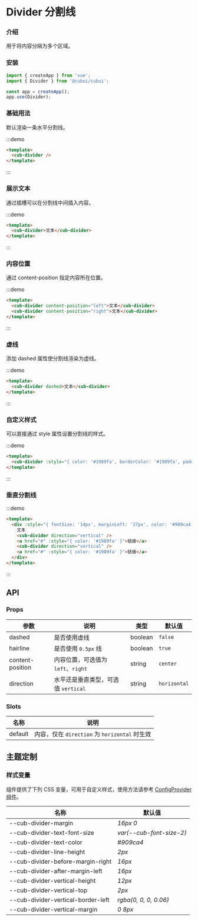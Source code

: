 # Divider 分割线

### 介绍

用于将内容分隔为多个区域。

### 安装

```javascript
import { createApp } from 'vue';
import { Divider } from '@cubui/cubui';

const app = createApp();
app.use(Divider);
```

### 基础用法

默认渲染一条水平分割线。

:::demo

```html
<template>
  <cub-divider />
</template>
```

:::

### 展示文本

通过插槽可以在分割线中间插入内容。

:::demo

```html
<template>
  <cub-divider>文本</cub-divider>
</template>
```

:::

### 内容位置

通过 content-position 指定内容所在位置。

:::demo

```html
<template>
  <cub-divider content-position="left">文本</cub-divider>
  <cub-divider content-position="right">文本</cub-divider>
</template>
```

:::

### 虚线

添加 dashed 属性使分割线渲染为虚线。

:::demo

```html
<template>
  <cub-divider dashed>文本</cub-divider>
</template>
```

:::

### 自定义样式

可以直接通过 style 属性设置分割线的样式。

:::demo

```html
<template>
  <cub-divider :style="{ color: '#1989fa', borderColor: '#1989fa', padding: '0 16px' }">文本</cub-divider>
</template>
```

:::

### 垂直分割线

:::demo

```html
<template>
  <div :style="{ fontSize: '14px', marginLeft: '27px', color: '#909ca4' }">
    文本
    <cub-divider direction="vertical" />
    <a href="#" :style="{ color: '#1989fa' }">链接</a>
    <cub-divider direction="vertical" />
    <a href="#" :style="{ color: '#1989fa' }">链接</a>
  </div>
</template>
```

:::

## API

### Props

| 参数             | 说明                                | 类型    | 默认值       |
| ---------------- | ----------------------------------- | ------- | ------------ |
| dashed           | 是否使用虚线                        | boolean | `false`      |
| hairline         | 是否使用 `0.5px` 线                 | boolean | `true`       |
| content-position | 内容位置，可选值为 `left`、`right`  | string  | `center`     |
| direction        | 水平还是垂直类型，可选值 `vertical` | string  | `horizontal` |

### Slots

| 名称    | 说明                                          |
| ------- | --------------------------------------------- |
| default | 内容，仅在 `direction` 为 `horizontal` 时生效 |

## 主题定制

### 样式变量

组件提供了下列 CSS 变量，可用于自定义样式，使用方法请参考 [ConfigProvider 组件](#/zh-CN/component/configprovider)。

| 名称                               | 默认值                   |
| ---------------------------------- | ------------------------ |
| --cub-divider-margin               | _16px 0_                 |
| --cub-divider-text-font-size       | _var(--cub-font-size-2)_ |
| --cub-divider-text-color           | _#909ca4_                |
| --cub-divider-line-height          | _2px_                    |
| --cub-divider-before-margin-right  | _16px_                   |
| --cub-divider-after-margin-left    | _16px_                   |
| --cub-divider-vertical-height      | _12px_                   |
| --cub-divider-vertical-top         | _2px_                    |
| --cub-divider-vertical-border-left | _rgba(0, 0, 0, 0.06)_    |
| --cub-divider-vertical-margin      | _0 8px_                  |
